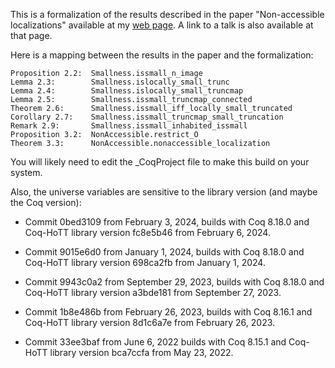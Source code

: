 This is a formalization of the results described in the paper
"Non-accessible localizations" available at my [web page](https://jdc.math.uwo.ca/papers.html).
A link to a talk is also available at that page.

Here is a mapping between the results in the paper and the formalization:

```
Proposition 2.2:  Smallness.issmall_n_image
Lemma 2.3:        Smallness.islocally_small_trunc
Lemma 2.4:        Smallness.islocally_small_truncmap
Lemma 2.5:        Smallness.issmall_truncmap_connected
Theorem 2.6:      Smallness.issmall_iff_locally_small_truncated
Corollary 2.7:    Smallness.issmall_truncmap_small_truncation
Remark 2.9:       Smallness.issmall_inhabited_issmall
Proposition 3.2:  NonAccessible.restrict_O
Theorem 3.3:      NonAccessible.nonaccessible_localization
```

You will likely need to edit the _CoqProject file to make this build on your system.

Also, the universe variables are sensitive to the library version (and maybe the Coq version):

- Commit 0bed3109 from February 3, 2024, builds with Coq 8.18.0 and Coq-HoTT library version fc8e5b46 from February 6, 2024.

- Commit 9015e6d0 from January 1, 2024, builds with Coq 8.18.0 and Coq-HoTT library version 698ca2fb from January 1, 2024.

- Commit 9943c0a2 from September 29, 2023, builds with Coq 8.18.0 and Coq-HoTT library version a3bde181 from September 27, 2023.

- Commit 1b8e486b from February 26, 2023, builds with Coq 8.16.1 and Coq-HoTT library version 8d1c6a7e from February 26, 2023.

- Commit 33ee3baf from June 6, 2022 builds with Coq 8.15.1 and Coq-HoTT library version bca7ccfa from May 23, 2022.
